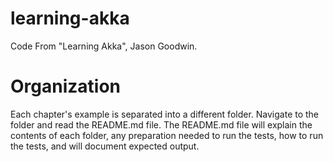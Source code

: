 # learning-akka
Code From "Learning Akka", Jason Goodwin.

# Organization
Each chapter's example is separated into a different folder. Navigate to the folder and read the README.md file. The README.md file will explain the contents of each folder, any preparation needed to run the tests, how to run the tests, and will document expected output.